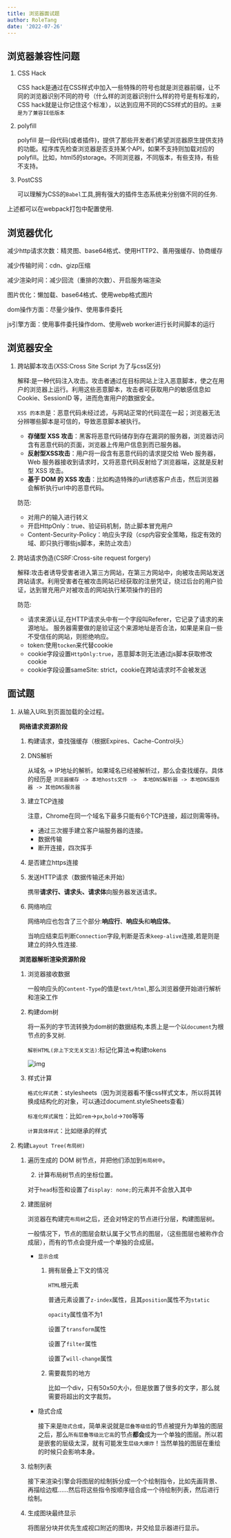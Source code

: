 ```yaml
---
title: 浏览器面试题
author: RoleTang
date: '2022-07-26'
---
```


## 浏览器兼容性问题

1. CSS Hack

   CSS hack是通过在CSS样式中加入一些特殊的符号也就是浏览器前缀，让不同的浏览器识别不同的符号（什么样的浏览器识别什么样的符号是有标准的，CSS hack就是让你记住这个标准），以达到应用不同的CSS样式的目的。`主要是为了兼容IE低版本`

2. polyfill

   polyfill 是一段代码(或者插件)，提供了那些开发者们希望浏览器原生提供支持的功能。程序库先检查浏览器是否支持某个API，如果不支持则加载对应的 polyfill。比如，html5的storage。不同浏览器，不同版本，有些支持，有些不支持。

3. PostCSS

   可以理解为CSS的`Babel`工具,拥有强大的插件生态系统来分别做不同的任务.

上述都可以在webpack打包中配置使用.

## 浏览器优化

减少http请求次数：精灵图、base64格式、使用HTTP2、善用强缓存、协商缓存

减少传输时间：cdn、gizp压缩

减少渲染时间：减少回流（重排的次数）、开启服务端渲染

图片优化：懒加载、base64格式、使用webp格式图片

dom操作方面：尽量少操作、使用事件委托

js引擎方面：使用事件委托操作dom、使用web worker进行长时间脚本的运行


## 浏览器安全

1. 跨站脚本攻击(XSS:Cross Site Script 为了与css区分)

   解释:是一种代码注入攻击。攻击者通过在目标网站上注入恶意脚本，使之在用户的浏览器上运行。利用这些恶意脚本，攻击者可获取用户的敏感信息如 Cookie、SessionID 等，进而危害用户的数据安全。

   `XSS 的本质`是：恶意代码未经过滤，与网站正常的代码混在一起；浏览器无法分辨哪些脚本是可信的，导致恶意脚本被执行。

   - **存储型 XSS 攻击**：黑客将恶意代码储存到存在漏洞的服务器，浏览器访问含有恶意代码的页面，浏览器上传用户信息到而已服务器。
   - **反射型XSS攻击**：用户将一段含有恶意代码的请求提交给 Web 服务器，Web 服务器接收到请求时，又将恶意代码反射给了浏览器端，这就是反射型 XSS 攻击。
   - **基于 DOM 的 XSS 攻击**：比如构造特殊的url诱惑客户点击，然后浏览器会解析执行url中的恶意代码。

   防范:

   - 对用户的输入进行转义
   - 开启HttpOnly：true、验证码机制，防止脚本冒充用户
   - Content-Security-Policy：响应头字段（csp内容安全策略，指定有效的域、即只执行哪些js脚本，来防止攻击）



2. 跨站请求伪造(CSRF:Cross-site request forgery)

   解释:攻击者诱导受害者进入第三方网站，在第三方网站中，向被攻击网站发送跨站请求。利用受害者在被攻击网站已经获取的注册凭证，绕过后台的用户验证，达到冒充用户对被攻击的网站执行某项操作的目的

   防范:

   - 请求来源认证,在HTTP请求头中有一个字段叫Referer，它记录了请求的来源地址。 服务器需要做的是验证这个来源地址是否合法，如果是来自一些不受信任的网站，则拒绝响应。
   - token:使用`tocken`来代替cookie
   - cookie字段设置`HttpOnly:true`，恶意脚本则无法通过js脚本获取修改cookie
   - cookie字段设置sameSite: strict，cookie在跨站请求时不会被发送


## 面试题

1. 从输入URL到页面加载的全过程。

   ​			**网络请求资源阶段**

   1. 构建请求，查找强缓存（根据Expires、Cache-Control头）

   2. DNS解析

      从域名 -> IP地址的解析。如果域名已经被解析过，那么会查找缓存。具体的经历是 `浏览器缓存 -> 本地hosts文件 ->  本地DNS解析器 -> 本地DNS服务器 -> 其他DNS服务器`

   3. 建立TCP连接

      注意，Chrome在同一个域名下最多只能有6个TCP连接，超过则需等待。

      - 通过三次握手建立客户端服务器的连接。
      - 数据传输
      - 断开连接，四次挥手

   4. 是否建立https连接

   5. 发送HTTP请求（数据传输还未开始）

      携带**请求行、请求头、请求体**向服务器发送请求。

   6. 网络响应

      网络响应也包含了三个部分:**响应行**、**响应头**和**响应体**。

      当响应结束后判断`Connection`字段,判断是否未`keep-alive`连接,若是则是建立的持久性连接.

   ​            **浏览器解析渲染资源阶段**

   1. 浏览器接收数据

      一般响应头的`Content-Type`的值是`text/html`,那么浏览器便开始进行解析和渲染工作

   2. 构建dom树

      将一系列的字节流转换为dom树的数据结构,本质上是一个以`document`为根节点的多叉树.

      `解析HTML(非上下文无关文法)`:标记化算法=>构建tokens

      ![img](https://p1-jj.byteimg.com/tos-cn-i-t2oaga2asx/gold-user-assets/2019/2/27/1692f37de1ac505e~tplv-t2oaga2asx-zoom-in-crop-mark:1304:0:0:0.awebp)

   3. 样式计算

      `格式化样式表`：stylesheets（因为浏览器看不懂css样式文本，所以将其转换成结构化的对象，可以通过document.styleSheets查看）

      `标准化样式属性`：比如`rem`->`px`,`bold`->`700`等等

      `计算具体样式`：比如继承的样式

2. 构建`Layout Tree(布局树)`

   1. 遍历生成的 DOM 树节点，并把他们添加到`布局树中`。

      2. 计算布局树节点的坐标位置。

      对于`head`标签和设置了`display: none;`的元素并不会放入其中

   2. 建图层树

      浏览器在构建完`布局树`之后，还会对特定的节点进行分层，构建图层树。

      一般情况下，节点的图层会默认属于父节点的图层，（这些图层也被称作合成层），而有的节点会提升成一个单独的合成层。

      - `显示合成`

        1. 拥有层叠上下文的情况

           `HTML`根元素

           普通元素设置了`z-index`属性，且其`position`属性不为`static`

           `opacity`属性值不为1

           设置了`transform`属性

           设置了`filter`属性

           设置了`will-change`属性

        2. 需要裁剪的地方

           比如一个div，只有50x50大小，但是放置了很多的文字，那么就需要将超出的文字裁剪。

      - 隐式合成

        接下来是`隐式合成`，简单来说就是`层叠等级低`的节点被提升为单独的图层之后，那么`所有层叠等级比它高`的节点**都会**成为一个单独的图层。所以若是嵌套的层级太深，就有可能发生`层级大爆炸`！当然单独的图层在重绘的时候只会影响本身。

   3. 绘制列表

      接下来渲染引擎会将图层的绘制拆分成一个个绘制指令，比如先画背景、再描绘边框......然后将这些指令按顺序组合成一个待绘制列表，然后进行绘制。

   4. 生成图块最终显示

      将图层分块并优先生成视口附近的图块，并交给显示器进行显示。